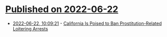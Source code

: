 # [Published on 2022-06-22](index.md)

* [2022-06-22, 10:09:21](https://news.ycombinator.com/item?id=31833956) - [California Is Poised to Ban Prostitution-Related Loitering Arrests](https://www.lamag.com/citythinkblog/california-is-poised-to-ban-prostitution-related-loitering-arrests/)
